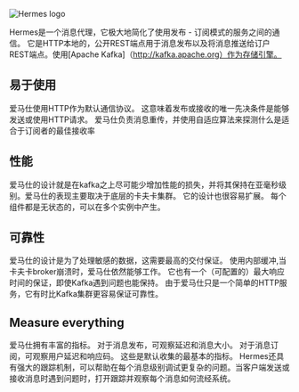 ![Hermes logo](/img/hermes.png)

Hermes是一个消息代理，它极大地简化了使用发布 - 订阅模式的服务之间的通信。
它是HTTP本地的，公开REST端点用于消息发布以及将消息推送给订户REST端点。使用[Apache Kafka]（http://kafka.apache.org）作为存储引擎。

## 易于使用
爱马仕使用HTTP作为默认通信协议。 这意味着发布或接收的唯一先决条件是能够发送或使用HTTP请求。 
爱马仕负责消息重传，并使用自适应算法来探测什么是适合于订阅者的最佳接收率

## 性能
爱马仕的设计就是在kafka之上尽可能少增加性能的损失，并将其保持在亚毫秒级别。爱马仕的表现主要取决于底层的卡夫卡集群。
它的设计也很容易扩展。 每个组件都是无状态的，可以在多个实例中产生。

## 可靠性 
爱马仕的设计是为了处理敏感的数据，这需要最高的交付保证。 使用内部缓冲,当卡夫卡broker崩溃时，爱马仕依然能够工作。 
它也有一个（可配置的）最大响应时间的保证，即使Kafka遇到问题也能保持。
由于爱马仕只是一个简单的HTTP服务，它有时比Kafka集群更容易保证可靠性。

## Measure everything
爱马仕拥有丰富的指标。 对于消息发布，可观察延迟和消息大小。 对于消息订阅，可观察用户延迟和响应码。 这些是默认收集的最基本的指标。
Hermes还具有强大的跟踪机制，可以帮助在每个消息级别调试更复杂的问题。当客户端发送或接收消息时遇到问题时，打开跟踪并观察每个消息如何流经系统。